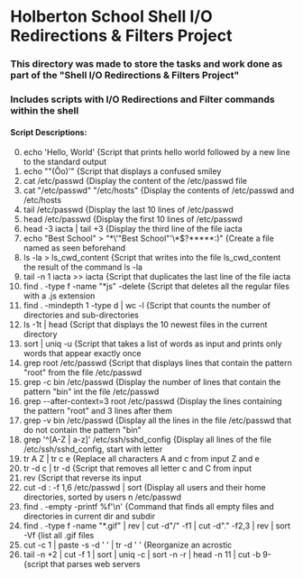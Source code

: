 # Holberton School Shell I/O Redirections & Filters Project

### This directory was made to store the tasks and work done as part of the "Shell I/O Redirections & Filters Project"

### Includes scripts with I/O Redirections and Filter commands within the shell

#### Script Descriptions:

0. echo 'Hello, World' {Script that prints hello world followed by a new line to the standard output
1. echo "\"(Ôo)'" {Script that displays a confused smiley
2. cat /etc/passwd {Display the content of the /etc/passwd file
3. cat "/etc/passwd" "/etc/hosts" {Display the contents of /etc/passwd and /etc/hosts
4. tail /etc/passwd {Display the last 10 lines of /etc/passwd
5. head /etc/passwd {Display the first 10 lines of /etc/passwd
6. head -3 iacta | tail +3 {Display the third line of the file iacta
7. echo "Best School" > "\*\\\'\"Best School\"\'\\\*$\?\*\*\*\*\*:)" {Create a file named as seen beforehand
8. ls -la > ls_cwd_content {Script that writes into the file ls_cwd_content the result of the command ls -la
9. tail -n 1 iacta >> iacta {Script that duplicates the last line of the file iacta
10. find . -type f -name "\*js" -delete {Script that deletes all the regular files with a .js extension
11. find . -mindepth 1 -type d | wc -l {Script that counts the number of directories and sub-directories 
12. ls -1t | head {Script that displays the 10 newest files in the current directory
13. sort | uniq -u {Script that takes a list of words as input and prints only words that appear exactly once
14. grep root /etc/passwd {Script that displays lines that contain the pattern "root" from the file /etc/passwd
15. grep -c bin /etc/passwd {Display the number of lines that contain the pattern "bin" int the file /etc/passwd
16. grep --after-context=3 root /etc/passwd {Display the lines containing the pattern "root" and 3 lines after them
17. grep -v bin /etc/passwd {Display all the lines in the file /etc/passwd that do not contain the pattern "bin"
18. grep '^[A-Z | a-z]' /etc/ssh/sshd_config {Display all lines of the file /etc/ssh/sshd_config, start with letter
19. tr A Z | tr c e {Replace all characters A and c from input Z and e
20. tr -d c | tr -d {Script that removes all letter c and C from input
21. rev {Script that reverse its input
22. cut -d : -f 1,6 /etc/passwd | sort (Display all users and their home directories, sorted by users n /etc/passwd
23. find . -empty -printf %f'\n' {Command that finds all empty files and directories in current dir and subdir
24. find . -type f -name "\*.gif" | rev | cut -d"/" -f1 | cut -d"." -f2,3 | rev | sort -Vf {list all .gif files
25. cut -c 1 | paste -s -d ' ' | tr -d ' ' {Reorganize an acrostic
26. tail -n +2 | cut -f 1 | sort | uniq -c | sort -n -r | head -n 11 | cut -b 9- {script that parses web servers
